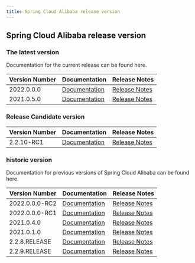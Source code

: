 ```yaml
---
title: Spring Cloud Alibaba release version
---
```


## Spring Cloud Alibaba release version

### The latest version

Documentation for the current release can be found here.

| Version Number | Documentation                                         | Release Notes                                                                            |
| -------------- | ----------------------------------------------------- | ---------------------------------------------------------------------------------------- |
| 2022.0.0.0     | [Documentation](docs/2022.0.0.0/overview/what-is-sca) | [Release Notes](https://github.com/alibaba/spring-cloud-alibaba/releases/tag/2022.0.0.0) |
| 2021.0.5.0     | [Documentation](docs/2021.0.5.0/overview/what-is-sca) | [Release Notes](https://github.com/alibaba/spring-cloud-alibaba/releases/tag/2021.0.5.0) |

### Release Candidate version

| Version Number | Documentation                                         | Release Notes                                                                            |
| -------------- | ----------------------------------------------------- | ---------------------------------------------------------------------------------------- |
| 2.2.10-RC1     | [Documentation](docs/2.2.10-RC1/overview/what-is-sca) | [Release Notes](https://github.com/alibaba/spring-cloud-alibaba/releases/tag/2.2.10-RC1) |

### historic version

Documentation for previous versions of Spring Cloud Alibaba can be found here.

| Version Number | Documentation                                             | Release Notes                                                                                |
| -------------- | --------------------------------------------------------- | -------------------------------------------------------------------------------------------- |
| 2022.0.0.0-RC2 | [Documentation](docs/2022.0.0.0-RC2/overview/what-is-sca) | [Release Notes](https://github.com/alibaba/spring-cloud-alibaba/releases/tag/2022.0.0.0-RC2) |
| 2022.0.0.0-RC1 | [Documentation](docs/2022.0.0.0-RC1/overview/what-is-sca) | [Release Notes](https://github.com/alibaba/spring-cloud-alibaba/releases/tag/2022.0.0.0-RC1) |
| 2021.0.4.0     | [Documentation](docs/2021.0.4.0/overview/what-is-sca)     | [Release Notes](https://github.com/alibaba/spring-cloud-alibaba/releases/tag/2021.0.4.0)     |
| 2021.0.1.0     | [Documentation](docs/2021.0.1.0/overview/what-is-sca)     | [Release Notes](https://github.com/alibaba/spring-cloud-alibaba/releases/tag/2021.0.5.0)     |
| 2.2.8.RELEASE  | [Documentation](docs/2.2.8.RELEASE/overview/what-is-sca)  | [Release Notes](https://github.com/alibaba/spring-cloud-alibaba/releases/tag/2.2.8.RELEASE)  |
| 2.2.9.RELEASE  | [Documentation](docs/2.2.9.RELEASE/overview/what-is-sca)  | [Release Notes](https://github.com/alibaba/spring-cloud-alibaba/releases/tag/2.2.9.RELEASE)  |
